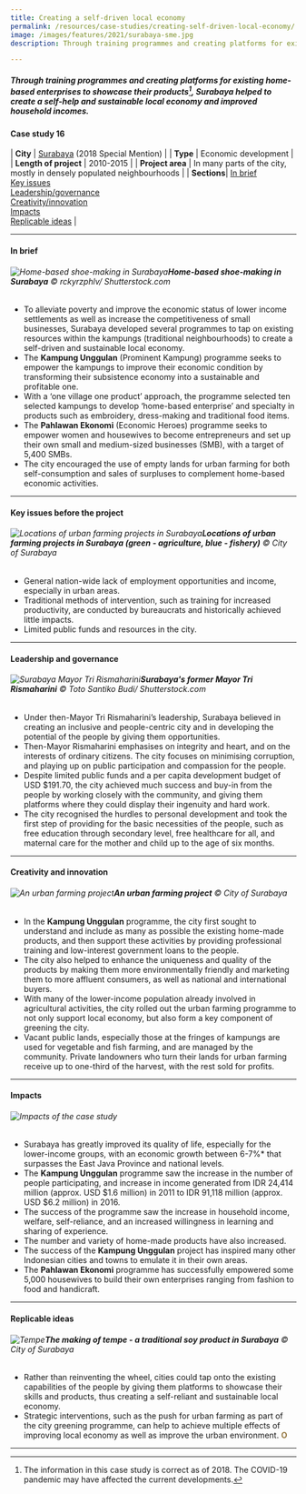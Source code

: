 ```yaml
---
title: Creating a self-driven local economy 
permalink: /resources/case-studies/creating-self-driven-local-economy/
image: /images/features/2021/surabaya-sme.jpg
description: Through training programmes and creating platforms for existing home-based enterprises to showcase their products, Surabaya helped to create a self-help and sustainable local economy and improved household incomes.

---
```


##### Through training programmes and creating platforms for existing home-based enterprises to showcase their products[^1], Surabaya helped to create a self-help and sustainable local economy and improved household incomes. 

#### **Case study 16**

| **City** | [Surabaya](/surabaya/) (2018 Special Mention) |
| **Type** | Economic development |
| **Length of project** | 2010-2015 |
| **Project area** | In many parts of the city, mostly in densely populated neighbourhoods  |
| **Sections**| [In brief](#in-brief) <br> [Key issues](#key-issues-before-the-project) <br> [Leadership/governance](#leadership-and-governance) <br> [Creativity/innovation](#creativity-and-innovation) <br> [Impacts](#impacts) <br> [Replicable ideas](#replicable-ideas) |

---

#### **In brief**

###### ![Home-based shoe-making in Surabaya](/images/features/2021/surabaya-shoe-making.jpg/)**Home-based shoe-making in Surabaya** © rckyrzphlv/ Shutterstock.com

- To alleviate poverty and improve the economic status of lower income settlements as well as increase the competitiveness of small businesses, Surabaya developed several programmes to tap on existing resources within the kampungs (traditional neighbourhoods) to create a self-driven and sustainable local economy. 
- The **Kampung Unggulan** (Prominent Kampung) programme seeks to empower the kampungs to improve their economic condition by transforming their subsistence economy into a sustainable and profitable one. 
- With a ‘one village one product’ approach, the programme selected ten selected kampungs to develop ‘home-based enterprise’ and specialty in products such as embroidery, dress-making and traditional food items. 
- The **Pahlawan Ekonomi** (Economic Heroes) programme seeks to empower women and housewives to become entrepreneurs and set up their own small and medium-sized businesses (SMB), with a target of 5,400 SMBs.
- The city encouraged the use of empty lands for urban farming for both self-consumption and sales of surpluses to complement home-based economic activities. 
 
---

#### **Key issues before the project**

###### ![Locations of urban farming projects in Surabaya](/images/features/2021/urban-farming-locations.jpg/)**Locations of urban farming projects in Surabaya (green - agriculture, blue - fishery)** © City of Surabaya

- General nation-wide lack of employment opportunities and income, especially in urban areas. 
- Traditional methods of intervention, such as training for increased productivity, are conducted by bureaucrats and historically achieved little impacts. 
- Limited public funds and resources in the city.

---

#### **Leadership and governance**

###### ![Surabaya Mayor Tri Rismaharini](/images/features/2021/surabay-mayor.jpg/)**Surabaya's former Mayor Tri Rismaharini** © Toto Santiko Budi/ Shutterstock.com

- Under then-Mayor Tri Rismaharini’s leadership, Surabaya believed in creating an inclusive and people-centric city and in developing the potential of the people by giving them opportunities. 
- Then-Mayor Rismaharini emphasises on integrity and heart, and on the interests of ordinary citizens. The city focuses on minimising corruption, and playing up on public participation and compassion for the people. 
- Despite limited public funds and a per capita development budget of USD $191.70, the city achieved much success and buy-in from the people by working closely with the community, and giving them platforms where they could display their ingenuity and hard work. 
- The city recognised the hurdles to personal development and took the first step of providing for the basic necessities of the people, such as free education through secondary level, free healthcare for all, and maternal care for the mother and child up to the age of six months. 

---

#### **Creativity and innovation**

###### ![An urban farming project](/images/features/2021/surabaya-urban-farming3.jpg/)**An urban farming project** © City of Surabaya

- In the **Kampung Unggulan** programme, the city first sought to understand and include as many as possible the existing home-made products, and then support these activities by providing professional training and low-interest government loans to the people. 
- The city also helped to enhance the uniqueness and quality of the products by making them more environmentally friendly and marketing them to more affluent consumers, as well as national and international buyers. 
- With many of the lower-income population already involved in agricultural activities, the city rolled out the urban farming programme to not only support local economy, but also form a key component of greening the city. 
- Vacant public lands, especially those at the fringes of kampungs are used for vegetable and fish farming, and are managed by the community. Private landowners who turn their lands for urban farming receive up to one-third of the harvest, with the rest sold for profits. 

---

#### **Impacts**

###### ![Impacts of the case study](/images/features/2021/icons-surabaya-case-study.png/)

- Surabaya has greatly improved its quality of life, especially for the lower-income groups, with an economic growth between 6-7%* that surpasses the East Java Province and national levels. 
- The **Kampung Unggulan** programme saw the increase in the number of people participating, and increase in income generated from IDR 24,414 million (approx. USD $1.6 million) in 2011 to IDR 91,118 million (approx. USD $6.2 million) in 2016.
- The success of the programme saw the increase in household income, welfare, self-reliance, and an increased willingness in learning and sharing of experience. 
- The number and variety of home-made products have also increased. 
- The success of the **Kampung Unggulan** project has inspired many other Indonesian cities and towns to emulate it in their own areas. 
- The **Pahlawan Ekonomi** programme has successfully empowered some 5,000 housewives to build their own enterprises ranging from fashion to food and handicraft. 

---

#### **Replicable ideas**

###### ![Tempe](/images/features/2021/surabaya-tempe.jpg/)**The making of tempe - a traditional soy product in Surabaya** © City of Surabaya

- Rather than reinventing the wheel, cities could tap onto the existing capabilities of the people by giving them platforms to showcase their skills and products, thus creating a self-reliant and sustainable local economy. 
- Strategic interventions, such as the push for urban farming as part of the city greening programme, can help to achieve multiple effects of improving local economy as well as improve the urban environment. **<font color="#967942">O</font>**

---

[^1]: The information in this case study is correct as of 2018. The COVID-19 pandemic may have affected the current developments.
